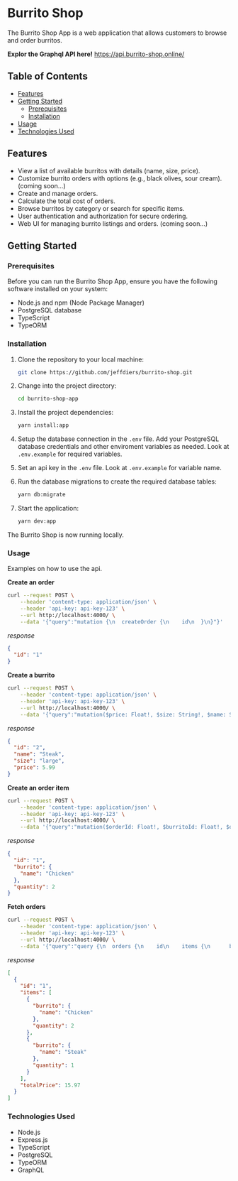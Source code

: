 # Burrito Shop

The Burrito Shop App is a web application that allows customers to browse and order burritos.

**Explor the Graphql API here!** https://api.burrito-shop.online/

## Table of Contents

- [Features](#features)
- [Getting Started](#getting-started)
  - [Prerequisites](#prerequisites)
  - [Installation](#installation)
- [Usage](#usage)
- [Technologies Used](#technologies-used)

## Features

- View a list of available burritos with details (name, size, price).
- Customize burrito orders with options (e.g., black olives, sour cream). (coming soon...)
- Create and manage orders.
- Calculate the total cost of orders.
- Browse burritos by category or search for specific items.
- User authentication and authorization for secure ordering.
- Web UI for managing burrito listings and orders. (coming soon...)

## Getting Started

### Prerequisites

Before you can run the Burrito Shop App, ensure you have the following software installed on your system:

- Node.js and npm (Node Package Manager)
- PostgreSQL database
- TypeScript
- TypeORM

### Installation

1. Clone the repository to your local machine:

   ```bash
   git clone https://github.com/jeffdiers/burrito-shop.git
   ```

2. Change into the project directory:

   ```bash
   cd burrito-shop-app
   ```

3. Install the project dependencies:

   ```bash
   yarn install:app
   ```

4. Setup the database connection in the `.env` file. Add your PostgreSQL database credentials and other enviroment variables as needed. Look at `.env.example` for required variables.

5. Set an api key in the `.env` file. Look at `.env.example` for variable name.

6. Run the database migrations to create the required database tables:

   ```bash
   yarn db:migrate
   ```

7. Start the application:

   ```bash
   yarn dev:app
   ```

The Burrito Shop is now running locally.

### Usage

Examples on how to use the api.

**Create an order**

```bash
curl --request POST \
    --header 'content-type: application/json' \
    --header 'api-key: api-key-123' \
    --url http://localhost:4000/ \
    --data '{"query":"mutation {\n  createOrder {\n    id\n  }\n}"}'
```

_response_

```json
{
  "id": "1"
}
```

**Create a burrito**

```bash
curl --request POST \
    --header 'content-type: application/json' \
    --header 'api-key: api-key-123' \
    --url http://localhost:4000/ \
    --data '{"query":"mutation($price: Float!, $size: String!, $name: String!) {\n  createBurrito(price: $price, size: $size, name: $name) {\n    id\n    name\n    size\n    price\n  }\n}","variables":{"price":5.99,"size":"large","name":"Steak"}}'
```

_response_

```json
{
  "id": "2",
  "name": "Steak",
  "size": "large",
  "price": 5.99
}
```

**Create an order item**

````bash
curl --request POST \
    --header 'content-type: application/json' \
    --header 'api-key: api-key-123' \
    --url http://localhost:4000/ \
    --data '{"query":"mutation($orderId: Float!, $burritoId: Float!, $quantity: Float!) {\n  createOrderItem(orderId: $orderId, burritoId: $burritoId, quantity: $quantity) {\n    id\n    burrito {\n      name\n    }\n    quantity\n  }\n}","variables":{"orderId":1,"burritoId":1,"quantity":2}}'```
````

_response_

```json
{
  "id": "1",
  "burrito": {
    "name": "Chicken"
  },
  "quantity": 2
}
```

**Fetch orders**

```bash
curl --request POST \
    --header 'content-type: application/json' \
    --header 'api-key: api-key-123' \
    --url http://localhost:4000/ \
    --data '{"query":"query {\n  orders {\n    id\n    items {\n      burrito {\n        name\n      }\n      quantity\n    }\n    totalPrice\n  }\n}","variables":{}}'
```

_response_

```json
[
  {
    "id": "1",
    "items": [
      {
        "burrito": {
          "name": "Chicken"
        },
        "quantity": 2
      },
      {
        "burrito": {
          "name": "Steak"
        },
        "quantity": 1
      }
    ],
    "totalPrice": 15.97
  }
]
```

### Technologies Used

- Node.js
- Express.js
- TypeScript
- PostgreSQL
- TypeORM
- GraphQL
